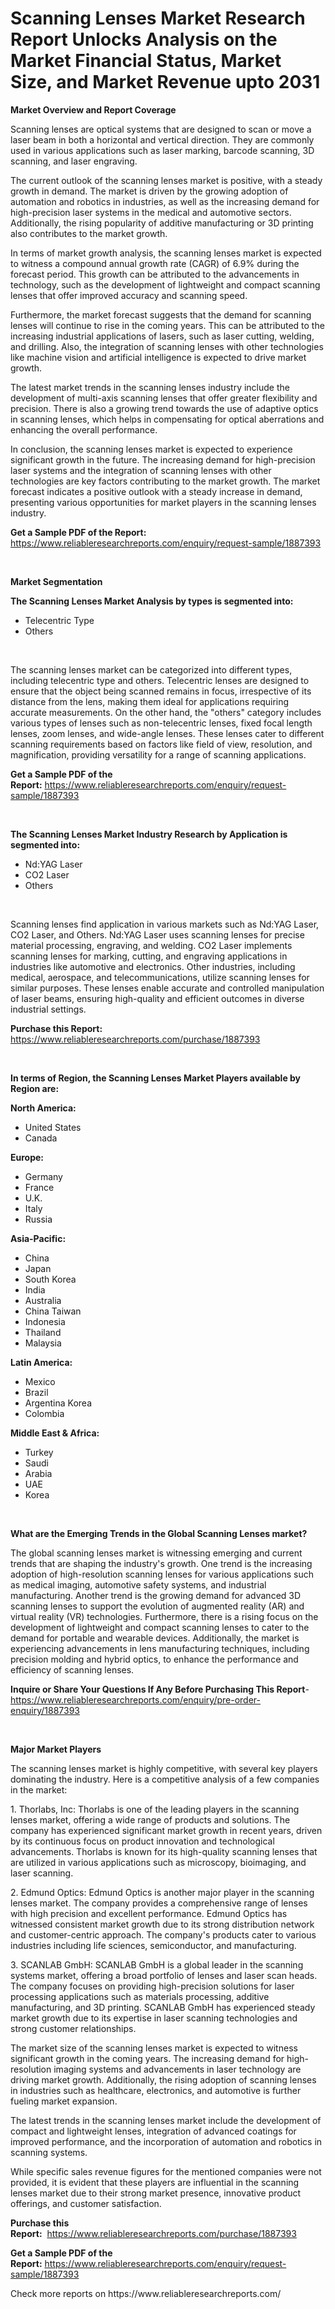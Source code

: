 <p><h1>Scanning Lenses Market Research Report Unlocks Analysis on the Market Financial Status, Market Size, and Market Revenue upto 2031</h1></p><p><strong>Market Overview and Report Coverage</strong></p>
<p><p>Scanning lenses are optical systems that are designed to scan or move a laser beam in both a horizontal and vertical direction. They are commonly used in various applications such as laser marking, barcode scanning, 3D scanning, and laser engraving.</p><p>The current outlook of the scanning lenses market is positive, with a steady growth in demand. The market is driven by the growing adoption of automation and robotics in industries, as well as the increasing demand for high-precision laser systems in the medical and automotive sectors. Additionally, the rising popularity of additive manufacturing or 3D printing also contributes to the market growth.</p><p>In terms of market growth analysis, the scanning lenses market is expected to witness a compound annual growth rate (CAGR) of 6.9% during the forecast period. This growth can be attributed to the advancements in technology, such as the development of lightweight and compact scanning lenses that offer improved accuracy and scanning speed.</p><p>Furthermore, the market forecast suggests that the demand for scanning lenses will continue to rise in the coming years. This can be attributed to the increasing industrial applications of lasers, such as laser cutting, welding, and drilling. Also, the integration of scanning lenses with other technologies like machine vision and artificial intelligence is expected to drive market growth.</p><p>The latest market trends in the scanning lenses industry include the development of multi-axis scanning lenses that offer greater flexibility and precision. There is also a growing trend towards the use of adaptive optics in scanning lenses, which helps in compensating for optical aberrations and enhancing the overall performance.</p><p>In conclusion, the scanning lenses market is expected to experience significant growth in the future. The increasing demand for high-precision laser systems and the integration of scanning lenses with other technologies are key factors contributing to the market growth. The market forecast indicates a positive outlook with a steady increase in demand, presenting various opportunities for market players in the scanning lenses industry.</p></p>
<p><strong>Get a Sample PDF of the Report:</strong> <a href="https://www.reliableresearchreports.com/enquiry/request-sample/1887393">https://www.reliableresearchreports.com/enquiry/request-sample/1887393</a></p>
<p>&nbsp;</p>
<p><strong>Market Segmentation</strong></p>
<p><strong>The Scanning Lenses Market Analysis by types is segmented into:</strong></p>
<p><ul><li>Telecentric Type</li><li>Others</li></ul></p>
<p>&nbsp;</p>
<p><p>The scanning lenses market can be categorized into different types, including telecentric type and others. Telecentric lenses are designed to ensure that the object being scanned remains in focus, irrespective of its distance from the lens, making them ideal for applications requiring accurate measurements. On the other hand, the "others" category includes various types of lenses such as non-telecentric lenses, fixed focal length lenses, zoom lenses, and wide-angle lenses. These lenses cater to different scanning requirements based on factors like field of view, resolution, and magnification, providing versatility for a range of scanning applications.</p></p>
<p><strong>Get a Sample PDF of the Report:</strong>&nbsp;<a href="https://www.reliableresearchreports.com/enquiry/request-sample/1887393">https://www.reliableresearchreports.com/enquiry/request-sample/1887393</a></p>
<p>&nbsp;</p>
<p><strong>The Scanning Lenses Market Industry Research by Application is segmented into:</strong></p>
<p><ul><li>Nd:YAG Laser</li><li>CO2 Laser</li><li>Others</li></ul></p>
<p>&nbsp;</p>
<p><p>Scanning lenses find application in various markets such as Nd:YAG Laser, CO2 Laser, and Others. Nd:YAG Laser uses scanning lenses for precise material processing, engraving, and welding. CO2 Laser implements scanning lenses for marking, cutting, and engraving applications in industries like automotive and electronics. Other industries, including medical, aerospace, and telecommunications, utilize scanning lenses for similar purposes. These lenses enable accurate and controlled manipulation of laser beams, ensuring high-quality and efficient outcomes in diverse industrial settings.</p></p>
<p><strong>Purchase this Report:</strong>&nbsp; <a href="https://www.reliableresearchreports.com/purchase/1887393">https://www.reliableresearchreports.com/purchase/1887393</a></p>
<p>&nbsp;</p>
<p><strong>In terms of Region, the Scanning Lenses Market Players available by Region are:</strong></p>
<p>
    <p> <strong> North America: </strong>
        <ul>
            <li>United States</li>
            <li>Canada</li>
        </ul>
        </p> 
    <p> <strong> Europe: </strong>
        <ul>
            <li>Germany</li>
            <li>France</li>
            <li>U.K.</li>
            <li>Italy</li>
            <li>Russia</li>
        </ul>
        </p> 
    <p> <strong> Asia-Pacific: </strong>
        <ul>
            <li>China</li>
            <li>Japan</li>
            <li>South Korea</li>
            <li>India</li>
            <li>Australia</li>
            <li>China Taiwan</li>
            <li>Indonesia</li>
            <li>Thailand</li>
            <li>Malaysia</li>
        </ul>
        </p> 
    <p> <strong> Latin America: </strong>
        <ul>
            <li>Mexico</li>
            <li>Brazil</li>
            <li>Argentina Korea</li>
            <li>Colombia</li>
        </ul>
        </p> 
    <p> <strong> Middle East & Africa: </strong>
        <ul>
            <li>Turkey</li>
            <li>Saudi</li>
            <li>Arabia</li>
            <li>UAE</li>
            <li>Korea</li>
        </ul>
    </p>
    </p>
<p>&nbsp;</p>
<p><strong>What are the Emerging Trends in the Global Scanning Lenses market?</strong></p>
<p><p>The global scanning lenses market is witnessing emerging and current trends that are shaping the industry's growth. One trend is the increasing adoption of high-resolution scanning lenses for various applications such as medical imaging, automotive safety systems, and industrial manufacturing. Another trend is the growing demand for advanced 3D scanning lenses to support the evolution of augmented reality (AR) and virtual reality (VR) technologies. Furthermore, there is a rising focus on the development of lightweight and compact scanning lenses to cater to the demand for portable and wearable devices. Additionally, the market is experiencing advancements in lens manufacturing techniques, including precision molding and hybrid optics, to enhance the performance and efficiency of scanning lenses.</p></p>
<p><strong>Inquire or Share Your Questions If Any Before Purchasing This Report</strong>- <a href="https://www.reliableresearchreports.com/enquiry/pre-order-enquiry/1887393">https://www.reliableresearchreports.com/enquiry/pre-order-enquiry/1887393</a></p>
<p>&nbsp;</p>
<p><strong>Major Market Players</strong></p>
<p><p>The scanning lenses market is highly competitive, with several key players dominating the industry. Here is a competitive analysis of a few companies in the market:</p><p>1. Thorlabs, Inc: Thorlabs is one of the leading players in the scanning lenses market, offering a wide range of products and solutions. The company has experienced significant market growth in recent years, driven by its continuous focus on product innovation and technological advancements. Thorlabs is known for its high-quality scanning lenses that are utilized in various applications such as microscopy, bioimaging, and laser scanning.</p><p>2. Edmund Optics: Edmund Optics is another major player in the scanning lenses market. The company provides a comprehensive range of lenses with high precision and excellent performance. Edmund Optics has witnessed consistent market growth due to its strong distribution network and customer-centric approach. The company's products cater to various industries including life sciences, semiconductor, and manufacturing.</p><p>3. SCANLAB GmbH: SCANLAB GmbH is a global leader in the scanning systems market, offering a broad portfolio of lenses and laser scan heads. The company focuses on providing high-precision solutions for laser processing applications such as materials processing, additive manufacturing, and 3D printing. SCANLAB GmbH has experienced steady market growth due to its expertise in laser scanning technologies and strong customer relationships.</p><p>The market size of the scanning lenses market is expected to witness significant growth in the coming years. The increasing demand for high-resolution imaging systems and advancements in laser technology are driving market growth. Additionally, the rising adoption of scanning lenses in industries such as healthcare, electronics, and automotive is further fueling market expansion.</p><p>The latest trends in the scanning lenses market include the development of compact and lightweight lenses, integration of advanced coatings for improved performance, and the incorporation of automation and robotics in scanning systems.</p><p>While specific sales revenue figures for the mentioned companies were not provided, it is evident that these players are influential in the scanning lenses market due to their strong market presence, innovative product offerings, and customer satisfaction.</p></p>
<p><strong>Purchase this Report:</strong>&nbsp;&nbsp;<a href="https://www.reliableresearchreports.com/purchase/1887393">https://www.reliableresearchreports.com/purchase/1887393</a></p>
<p></p>
<p><strong>Get a Sample PDF of the Report:</strong>&nbsp;<a href="https://www.reliableresearchreports.com/enquiry/request-sample/1887393">https://www.reliableresearchreports.com/enquiry/request-sample/1887393</a></p>
<p>Check more reports on https://www.reliableresearchreports.com/</p>